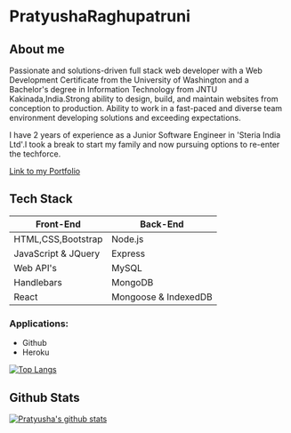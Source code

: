 # PratyushaRaghupatruni

## About me
Passionate and solutions-driven full stack web developer with a Web Development Certificate from the University of Washington and a Bachelor's degree in Information Technology from JNTU Kakinada,India.Strong ability to design, build, and maintain websites from conception to production. Ability to work in a fast-paced and diverse team environment developing solutions and exceeding expectations.

I have 2 years of experience as a Junior Software Engineer in 'Steria India Ltd'.I took a break to start my family and now pursuing options to re-enter the techforce.


[Link to my Portfolio](https://pratyusharaghupatruni.github.io/updated-responsive-portfolio/)

## Tech Stack
| Front-End | Back-End |
|----|----|
| HTML,CSS,Bootstrap | Node.js |
| JavaScript & JQuery | Express |
| Web API's | MySQL |
|Handlebars | MongoDB |
| React | Mongoose & IndexedDB |

### Applications:
  * Github
  * Heroku

  [![Top Langs](https://github-readme-stats.vercel.app/api/top-langs/?username=PratyushaRaghupatruni&layout=compact)](https://github.com/PratyushaRaghupatruni/github-readme-stats)

## Github Stats

[![Pratyusha's github stats](https://github-readme-stats.vercel.app/api?username=PratyushaRaghupatruni&show_icons=true&theme=gruvbox)](https://github.com/PratyushaRaghupatruni/github-readme-stats)
